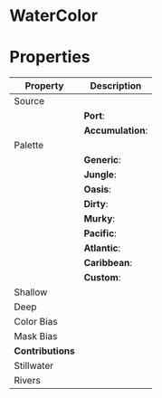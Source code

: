 # WaterColor


# Properties


| Property | Description| 
| -------- | -----------|
| Source |  |
| | **Port**: <desc> |
| | **Accumulation**: <desc> |
| Palette |  |
| | **Generic**: <desc> |
| | **Jungle**: <desc> |
| | **Oasis**: <desc> |
| | **Dirty**: <desc> |
| | **Murky**: <desc> |
| | **Pacific**: <desc> |
| | **Atlantic**: <desc> |
| | **Caribbean**: <desc> |
| | **Custom**: <desc> |
| Shallow |  |
| Deep |  |
| Color Bias |  |
| Mask Bias |  |
| **Contributions** |  |
| Stillwater |  |
| Rivers |  |





